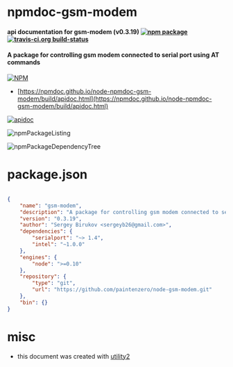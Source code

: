 # npmdoc-gsm-modem

#### api documentation for  gsm-modem (v0.3.19)  [![npm package](https://img.shields.io/npm/v/npmdoc-gsm-modem.svg?style=flat-square)](https://www.npmjs.org/package/npmdoc-gsm-modem) [![travis-ci.org build-status](https://api.travis-ci.org/npmdoc/node-npmdoc-gsm-modem.svg)](https://travis-ci.org/npmdoc/node-npmdoc-gsm-modem)

#### A package for controlling gsm modem connected to serial port using AT commands

[![NPM](https://nodei.co/npm/gsm-modem.png?downloads=true&downloadRank=true&stars=true)](https://www.npmjs.com/package/gsm-modem)

- [https://npmdoc.github.io/node-npmdoc-gsm-modem/build/apidoc.html](https://npmdoc.github.io/node-npmdoc-gsm-modem/build/apidoc.html)

[![apidoc](https://npmdoc.github.io/node-npmdoc-gsm-modem/build/screenCapture.buildCi.browser.%252Ftmp%252Fbuild%252Fapidoc.html.png)](https://npmdoc.github.io/node-npmdoc-gsm-modem/build/apidoc.html)

![npmPackageListing](https://npmdoc.github.io/node-npmdoc-gsm-modem/build/screenCapture.npmPackageListing.svg)

![npmPackageDependencyTree](https://npmdoc.github.io/node-npmdoc-gsm-modem/build/screenCapture.npmPackageDependencyTree.svg)



# package.json

```json

{
    "name": "gsm-modem",
    "description": "A package for controlling gsm modem connected to serial port using AT commands",
    "version": "0.3.19",
    "author": "Sergey Birukov <sergeyb26@gmail.com>",
    "dependencies": {
        "serialport": "~> 1.4",
        "intel": "~1.0.0"
    },
    "engines": {
        "node": ">=0.10"
    },
    "repository": {
        "type": "git",
        "url": "https://github.com/paintenzero/node-gsm-modem.git"
    },
    "bin": {}
}
```



# misc
- this document was created with [utility2](https://github.com/kaizhu256/node-utility2)
